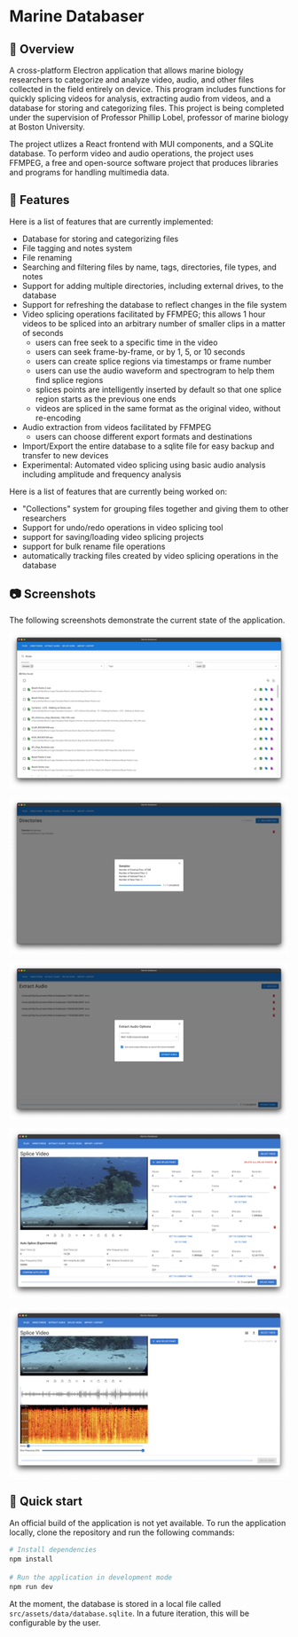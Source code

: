 # Marine Databaser

## 👀 Overview

A cross-platform Electron application that allows marine biology researchers to categorize and analyze
video, audio, and other files collected in the field entirely on device. This program includes
functions for quickly splicing videos for analysis, extracting audio from videos, and a database for
storing and categorizing files. This project is being completed under the supervision of Professor
Phillip Lobel, professor of marine biology at Boston University.

The project utlizes a React frontend with MUI components, and a SQLite database. To perform video
and audio operations, the project uses FFMPEG, a free and open-source software project that produces
libraries and programs for handling multimedia data.

## 📝 Features

Here is a list of features that are currently implemented:
- Database for storing and categorizing files
- File tagging and notes system
- File renaming
- Searching and filtering files by name, tags, directories, file types, and notes
- Support for adding multiple directories, including external drives, to the database
- Support for refreshing the database to reflect changes in the file system
- Video splicing operations facilitated by FFMPEG; this allows 1 hour videos to be spliced
  into an arbitrary number of smaller clips in a matter of seconds
  - users can free seek to a specific time in the video
  - users can seek frame-by-frame, or by 1, 5, or 10 seconds
  - users can create splice regions via timestamps or frame number
  - users can use the audio waveform and spectrogram to help them find splice regions
  - splices points are intelligently inserted by default so that one splice region starts as the
    previous one ends
  - videos are spliced in the same format as the original video, without re-encoding
- Audio extraction from videos facilitated by FFMPEG
  - users can choose different export formats and destinations
- Import/Export the entire database to a sqlite file for easy backup and transfer to new devices
- Experimental: Automated video splicing using basic audio analysis including amplitude and frequency
  analysis

Here is a list of features that are currently being worked on:
- "Collections" system for grouping files together and giving them to other researchers
- Support for undo/redo operations in video splicing tool
- support for saving/loading video splicing projects
- support for bulk rename file operations
- automatically tracking files created by video splicing operations in the database


## 📷 Screenshots

The following screenshots demonstrate the current state of the application.

![Files](/public/files.png)

![Directories](/public/directories.png)

![Extract Audio](/public/extract-audio.png)

![Splice Video](/public/splice-video.png)

![Splice Video Audio Waveform and Spectrogram](/public/splice-video-audio-waveform-and-spectrogram.png)


## 🛫 Quick start

An official build of the application is not yet available. To run the application
locally, clone the repository and run the following commands:

```bash
# Install dependencies
npm install

# Run the application in development mode
npm run dev
```

At the moment, the database is stored in a local file called `src/assets/data/database.sqlite`.
In a future iteration, this will be configurable by the user.
